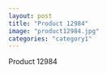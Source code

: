 ```yaml
---
layout: post
title: "Product 12984"
image: "product12984.jpg"
categories: "category1"
---
```

Product 12984
